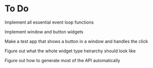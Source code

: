 
To Do
=====

Implement all essential event loop functions

Implement window and button widgets

Make a test app that shows a button in a window and handles the click

Figure out what the whole widget type heirarchy should look like

Figure out how to generate most of the API automatically

